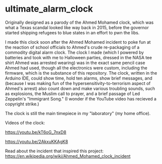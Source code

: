 # ultimate_alarm_clock
Originally designed as a parody of the Ahmed Mohamed clock, which was what a Texas scandal looked like way back in 2015, before the governor started shipping refugees to blue states in an effort to pwn the libs.


I made this clock soon after the Ahmed Mohamed incident to poke fun at the
reaction of school officials to Ahmed's crude re-packaging of a commodity digital alarm clock.  The clock I made (which I powered
by batteries and took with me to Halloween parties, dressed in the NASA tee shirt Ahmed was arrested wearing) was in the exact same pencil
case Ahmed had used, though all the electronics were custom, including the firmware, which is the substance of this repository.  The clock, written in the Arduino IDE, could show time, hold ten alarms, show brief messages, and (because I was making fun of the hypersensitivity-to-terrorism aspect of Ahmed's arrest) also count down and make various troubling sounds, such as explosions, 
the Muslim call to prayer, and a brief passage of Led Zeppelin's "Immigrant Song." (I wonder if the YouTube video has recieved a copyright strike.)

The clock is still the main timepiece in my "laboratory" (my home office).

Videos of the clock:

https://youtu.be/kT6oG_7nxD8

https://youtu.be/2AkxuKKAgK8

Read about the incident that inspired this project:
https://en.wikipedia.org/wiki/Ahmed_Mohamed_clock_incident
